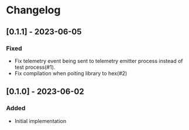 # Changelog

## [0.1.1] - 2023-06-05
### Fixed
- Fix telemetry event being sent to telemetry emitter process instead of test process(#1).
- Fix compilation when poiting library to hex(#2)

## [0.1.0] - 2023-06-02
### Added
- Initial implementation
